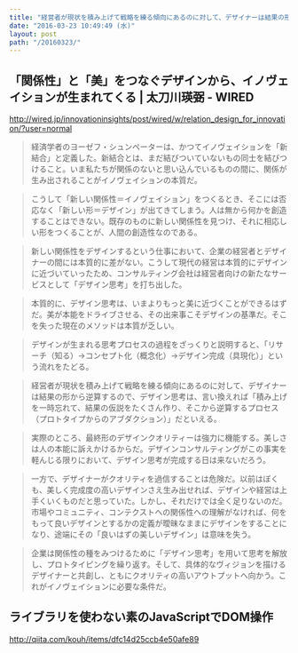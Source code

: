 ```yaml
---
title: "経営者が現状を積み上げて戦略を練る傾向にあるのに対して、デザイナーは結果の形から逆算する"
date: "2016-03-23 10:49:49 (水)"
layout: post
path: "/20160323/"
---
```


## 「関係性」と「美」をつなぐデザインから、イノヴェイションが生まれてくる | 太刀川瑛弼 - WIRED

http://wired.jp/innovationinsights/post/wired/w/relation_design_for_innovation/?user=normal

> 経済学者のヨーゼフ・シュンペーターは、かつてイノヴェイションを「新結合」と定義した。新結合とは、まだ結びついていないもの同士を結びつけること。いま私たちが関係のないと思い込んでいるものの間に、関係が生み出されることがイノヴェイションの本質だ。

> こうして「新しい関係性＝イノヴェイション」をつくるとき、そこには否応なく「新しい形＝デザイン」が出てきてしまう。人は無から何かを創造することはできない。既存のものに新しい関係性を見つけ、それに相応しい形をつくることが、人間の創造性なのである。

> 新しい関係性をデザインするという仕事において、企業の経営者とデザイナーの間には本質的に差がない。こうして現代の経営は本質的にデザインに近づいていったため、コンサルティング会社は経営者向けの新たなサービスとして「デザイン思考」を打ち出した。

> 本質的に、デザイン思考は、いまよりもっと美に近づくことができるはずだ。美が本能をドライブさせる、その出来事こそデザインの基準だ。そこを失った現在のメソッドは本質が乏しい。

> デザインが生まれる思考プロセスの過程をざっくりと説明すると、「リサーチ（知る）→コンセプト化（概念化）→デザイン完成（具現化）」という流れをたどる。

> 経営者が現状を積み上げて戦略を練る傾向にあるのに対して、デザイナーは結果の形から逆算するので、デザイン思考は、言い換えれば「積み上げを一時忘れて、結果の仮説をたくさん作り、そこから逆算するプロセス（プロトタイプからのアブダクション）」だといえる。

> 実際のところ、最終形のデザインクオリティーは強力に機能する。美しさは人の本能に訴えかけるからだ。デザインコンサルティングがこの事実を軽んじる限りにおいて、デザイン思考が完成する日は来ないだろう。

> 一方で、デザイナーがクオリティを過信することは危険だ。以前はぼくも、美しく完成度の高いデザインさえ生み出せれば、デザインや経営は上手くいくものだと思っていた。しかし、それだけでは全く足りないのだ。市場やコミュニティ、コンテクストへの関係性への理解がなければ、何をもって良いデザインとするかの定義が曖昧なままにデザインをすることになり、途端にその「良いはずの美しいデザイン」は意味を失う。

> 企業は関係性の種をみつけるために「デザイン思考」を用いて思考を解放し、プロトタイピングを繰り返す。そして、具体的なヴィジョンを描けるデザイナーと共創し、ともにクオリティの高いアウトプットへ向かう。これがイノヴェイションに必要な条件だ。


## ライブラリを使わない素のJavaScriptでDOM操作

http://qiita.com/kouh/items/dfc14d25ccb4e50afe89
